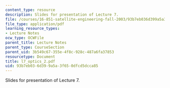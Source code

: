 ```yaml
---
content_type: resource
description: Slides for presentation of Lecture 7.
file: /courses/16-851-satellite-engineering-fall-2003/93b7eb036d399a5a3f650dfcd5dcca85_l7_optics_2.pdf
file_type: application/pdf
learning_resource_types:
- Lecture Notes
ocw_type: OCWFile
parent_title: Lecture Notes
parent_type: CourseSection
parent_uid: 3b549c67-355e-4f8c-928c-487a6fa37853
resourcetype: Document
title: l7_optics_2.pdf
uid: 93b7eb03-6d39-9a5a-3f65-0dfcd5dcca85
---
```

Slides for presentation of Lecture 7.

